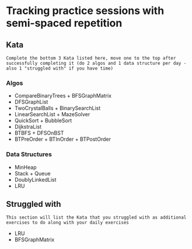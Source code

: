 # Tracking practice sessions with semi-spaced repetition

## Kata
    Complete the bottom 3 Kata listed here, move one to the top after successfully completing it (do 2 algos and 1 data structure per day - also 1 "struggled with" if you have time)

### Algos
- CompareBinaryTrees + BFSGraphMatrix
- DFSGraphList
- TwoCrystalBalls + BinarySearchList
- LinearSearchList + MazeSolver
- QuickSort + BubbleSort
- DijkstraList
- BTBFS + DFSOnBST
- BTPreOrder + BTInOrder + BTPostOrder

### Data Structures
- MinHeap
- Stack + Queue
- DoublyLinkedList
- LRU

## Struggled with
    This section will list the Kata that you struggled with as additional exercises to do along with your daily exercises

- LRU
- BFSGraphMatrix
